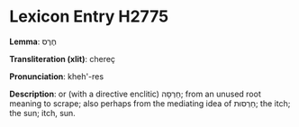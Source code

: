 # Lexicon Entry H2775

**Lemma**: חֶרֶס

**Transliteration (xlit)**: chereç

**Pronunciation**: kheh'-res

**Description**:
or (with a directive enclitic) חַרְסָה; from an unused root meaning to scrape; also perhaps from the mediating idea of חַרְסוּת; the itch; the sun; itch, sun.
